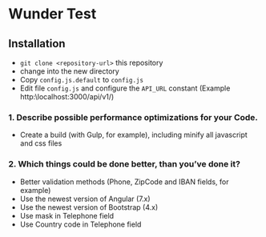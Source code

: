 Wunder Test
==================

## Installation
* `git clone <repository-url>` this repository
* change into the new directory
* Copy `config.js.default` to `config.js`
* Edit file `config.js` and configure the `API_URL` constant (Example http:\\localhost:3000/api/v1/)


### 1. Describe possible performance optimizations for your Code.
* Create a build (with Gulp, for example), including minify all javascript and css files


### 2. Which things could be done better, than you’ve done it?
* Better validation methods (Phone, ZipCode and IBAN fields, for example)
* Use the newest version of Angular (7.x)
* Use the newest version of Bootstrap (4.x)
* Use mask in Telephone field
* Use Country code in Telephone field 
